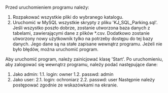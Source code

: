 Przed uruchomieniem programu należy:
1. Rozpakować wszystkie pliki do wybranego katalogu.
2. Uruchomić w MySQL wszystkie skrypty z pliku 'KJ_SQL_Parking.sql'. Jeśli wszystko poszło dobrze, zostanie utworzona baza danych z tabelami, zawierającymi dane z plików *.csv. Dodatkowo zostanie utworzony nowy użytkownik tylko na potrzeby dostępu do tej bazy danych. Jego dane są na stałe zapisane wewnątrz programu. Jeżeli nie było błędów, można uruchomić program.

Aby uruchomić program, należy zainicjować klasę 'Start'.
Po uruchomieniu, aby zalogować się wewnątrz programu, należy podać następujące dane:
1. Jako admin:
1.1. login:	owner
1.2. passwd: admin
2. Jako user:
2.1. login:	ochroniarz
2.2. passwd: user
Następnie należy postępować zgodnie ze wskazówkami na ekranie.